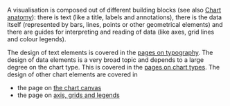 A visualisation is composed out of different building blocks (see also <span class="internal-link">[Chart anatomy](chart-anatomy)</span>): there is text (like a title, labels and annotations), there is the data itself (represented by bars, lines, points or other geometrical elements) and there are guides for interpreting and reading of data (like axes, grid lines and colour legends).

The design of text elements is covered in the <span class="internal-link">[pages on typography](tag/typography)</span>. The design of data elements is a very broad topic and depends to a large degree on the chart type. This is covered in the <span class="internal-link">[pages on chart types](tag/chart-types)</span>. The design of other chart elements are covered in

- the page on <span class="internal-link">[the chart canvas](chart-canvas)</span>
- the page on <span class="internal-link">[axis, grids and legends](axes-grids-and-legends)</span>